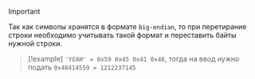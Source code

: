 
> [!important] 
> Так как символы хранятся в формате `big-endian`, то при перетирание строки необходимо учитывать такой формат и переставить байты нужной строки.

> [!example] 
> `'YEAH' = 0x59 0x45 0x41 0x48`, тогда на ввод нужно подать
> `0x48414559 = 1212237145`



